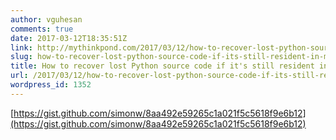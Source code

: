```yaml
---
author: vguhesan
comments: true
date: 2017-03-12T18:35:51Z
link: http://mythinkpond.com/2017/03/12/how-to-recover-lost-python-source-code-if-its-still-resident-in-memory-%c2%b7-github/
slug: how-to-recover-lost-python-source-code-if-its-still-resident-in-memory-%c2%b7-github
title: How to recover lost Python source code if it's still resident in-memory · GitHub
url: /2017/03/12/how-to-recover-lost-python-source-code-if-its-still-resident-in-memory-c2b7-github/
wordpress_id: 1352
---
```


[https://gist.github.com/simonw/8aa492e59265c1a021f5c5618f9e6b12](https://gist.github.com/simonw/8aa492e59265c1a021f5c5618f9e6b12)
